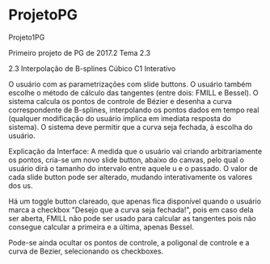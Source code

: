 # ProjetoPG
Projeto1PG

Primeiro projeto de PG de 2017.2
Tema 2.3

2.3 Interpolação de B-splines Cúbico C1 Interativo

O usuário com as parametrizações com slide buttons. O usuário também escolhe o método de cálculo das tangentes (entre dois: FMILL e Bessel). O sistema calcula os pontos de controle de Bézier e desenha a curva correspondente de B-splines, interpolando os pontos dados em tempo real (qualquer modificação do usuário implica em imediata resposta do sistema). O sistema deve permitir que a curva seja fechada, à escolha do usuário.


Explicação da Interface:
A medida que o usuário vai criando arbitrariamente os pontos, cria-se um novo slide button, abaixo do canvas, pelo qual o usuário dirá o tamanho do intervalo entre aquele u e o passado. O valor de cada slide button pode ser alterado, mudando interativamente os valores dos us.

Há um toggle button clareado, que apenas fica disponível quando o usuário marca a checkbox "Desejo que a curva seja fechada!", pois em caso dela ser aberta, FMILL não pode ser usado para calcular as tangentes pois não consegue calcular a primeira e a última, apenas Bessel.

Pode-se ainda ocultar os pontos de controle, a poligonal de controle e a curva de Bezier, selecionando os checkboxes. 


